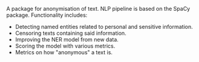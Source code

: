 A package for anonymisation of text. NLP pipeline is based on the SpaCy package. Functionality includes:
* Detecting named entities related to personal and sensitive information.
* Censoring texts containing said information.
* Improving the NER model from new data.
* Scoring the model with various metrics.
* Metrics on how "anonymous" a text is.
